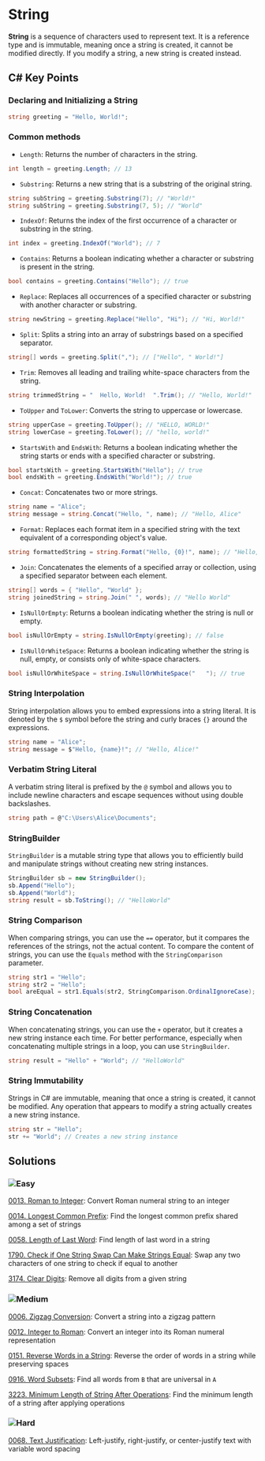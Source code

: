 # String 

**String** is a sequence of characters used to represent text. It is a reference type and is immutable, meaning once a string is created, it cannot be modified directly. If you modify a string, a new string is created instead.

## C# Key Points
### Declaring and Initializing a String
```csharp
string greeting = "Hello, World!";
```
### Common methods
- `Length`: Returns the number of characters in the string.
````csharp
int length = greeting.Length; // 13
````
- `Substring`: Returns a new string that is a substring of the original string.
````csharp
string subString = greeting.Substring(7); // "World!"
string subString = greeting.Substring(7, 5); // "World"
````

- `IndexOf`: Returns the index of the first occurrence of a character or substring in the string.
````csharp
int index = greeting.IndexOf("World"); // 7
````

- `Contains`: Returns a boolean indicating whether a character or substring is present in the string.
````csharp
bool contains = greeting.Contains("Hello"); // true
````

- `Replace`: Replaces all occurrences of a specified character or substring with another character or substring.
````csharp
string newString = greeting.Replace("Hello", "Hi"); // "Hi, World!"
````

- `Split`: Splits a string into an array of substrings based on a specified separator.
````csharp
string[] words = greeting.Split(","); // ["Hello", " World!"]
````

- `Trim`: Removes all leading and trailing white-space characters from the string.
````csharp
string trimmedString = "  Hello, World!  ".Trim(); // "Hello, World!"
````

- `ToUpper` and `ToLower`: Converts the string to uppercase or lowercase.
````csharp
string upperCase = greeting.ToUpper(); // "HELLO, WORLD!"
string lowerCase = greeting.ToLower(); // "hello, world!"
````

- `StartsWith` and `EndsWith`: Returns a boolean indicating whether the string starts or ends with a specified character or substring.
````csharp
bool startsWith = greeting.StartsWith("Hello"); // true
bool endsWith = greeting.EndsWith("World!"); // true
````

- `Concat`: Concatenates two or more strings.
````csharp
string name = "Alice";
string message = string.Concat("Hello, ", name); // "Hello, Alice"
````

- `Format`: Replaces each format item in a specified string with the text equivalent of a corresponding object's value.
````csharp
string formattedString = string.Format("Hello, {0}!", name); // "Hello, Alice!"
````

- `Join`: Concatenates the elements of a specified array or collection, using a specified separator between each element.
````csharp
string[] words = { "Hello", "World" };
string joinedString = string.Join(" ", words); // "Hello World"
````

- `IsNullOrEmpty`: Returns a boolean indicating whether the string is null or empty.
````csharp
bool isNullOrEmpty = string.IsNullOrEmpty(greeting); // false
````

- `IsNullOrWhiteSpace`: Returns a boolean indicating whether the string is null, empty, or consists only of white-space characters.
````csharp
bool isNullOrWhiteSpace = string.IsNullOrWhiteSpace("   "); // true
````

### String Interpolation
String interpolation allows you to embed expressions into a string literal. It is denoted by the `$` symbol before the string and curly braces `{}` around the expressions.
````csharp
string name = "Alice";
string message = $"Hello, {name}!"; // "Hello, Alice!"
````

### Verbatim String Literal
A verbatim string literal is prefixed by the `@` symbol and allows you to include newline characters and escape sequences without using double backslashes.
````csharp
string path = @"C:\Users\Alice\Documents";
````
### StringBuilder
`StringBuilder` is a mutable string type that allows you to efficiently build and manipulate strings without creating new string instances.
````csharp
StringBuilder sb = new StringBuilder();
sb.Append("Hello");
sb.Append("World");
string result = sb.ToString(); // "HelloWorld"
````

### String Comparison
When comparing strings, you can use the `==` operator, but it compares the references of the strings, not the actual content. To compare the content of strings, you can use the `Equals` method with the `StringComparison` parameter.
````csharp
string str1 = "Hello";
string str2 = "Hello";
bool areEqual = str1.Equals(str2, StringComparison.OrdinalIgnoreCase); // true
````
### String Concatenation
When concatenating strings, you can use the `+` operator, but it creates a new string instance each time. For better performance, especially when concatenating multiple strings in a loop, you can use `StringBuilder`.
````csharp
string result = "Hello" + "World"; // "HelloWorld"
````
### String Immutability
Strings in C# are immutable, meaning that once a string is created, it cannot be modified. Any operation that appears to modify a string actually creates a new string instance.
````csharp
string str = "Hello";
str += "World"; // Creates a new string instance
````

## Solutions

### ![Easy](https://img.shields.io/badge/Easy-46c6c2)

[0013. Roman to Integer](/Data%20Structures%2FString%2F0013.%20Roman%20to%20Integer): Convert Roman numeral string to an integer

[0014. Longest Common Prefix](/Data%20Structures%2FString%2F0014.%20Longest%20Common%20Prefix): Find the longest common prefix shared among a set of strings

[0058. Length of Last Word](/Data%20Structures%2FString%2F0058.%20Length%20of%20Last%20Word): Find length of last word in a string

[1790. Check if One String Swap Can Make Strings Equal](/Data%20Structures%2FString%2F1790.%20Check%20if%20One%20String%20Swap%20Can%20Make%20Strings%20Equal): Swap any two characters of one string to check if equal to another

[3174. Clear Digits](/Data%20Structures%2FString%2F3174.%20Clear%20Digits): Remove all digits from a given string

### ![Medium](https://img.shields.io/badge/Medium-fac31d)

[0006. Zigzag Conversion](/Data%20Structures%2FString%2F0006.%20Zigzag%20Conversion): Convert a string into a zigzag pattern

[0012. Integer to Roman](/Data%20Structures%2FString%2F0012.%20Integer%20to%20Roman): Convert an integer into its Roman numeral representation

[0151. Reverse Words in a String](/Data%20Structures%2FString%2F0151.%20Reverse%20Words%20in%20a%20String): Reverse the order of words in a string while preserving spaces

[0916. Word Subsets](/Data%20Structures%2FString%2F0916.%20Word%20Subsets): Find all words from `B` that are universal in `A`

[3223. Minimum Length of String After Operations](/Data%20Structures%2FString%2F3223.%20Minimum%20Length%20of%20String%20After%20Operations): Find the minimum length of a string after applying operations

### ![Hard](https://img.shields.io/badge/Hard-f8615c)

[0068. Text Justification](/Data%20Structures%2FString%2F0068.%20Text%20Justification): Left-justify, right-justify, or center-justify text with variable word spacing
